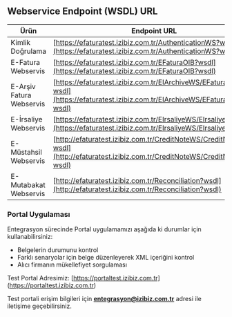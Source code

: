 ## Webservice Endpoint (WSDL) URL

Ürün | Endpoint URL
--------- | -----------
Kimlik Doğrulama | [https://efaturatest.izibiz.com.tr/AuthenticationWS?wsdl](https://efaturatest.izibiz.com.tr/AuthenticationWS?wsdl)
E-Fatura Webservis | [https://efaturatest.izibiz.com.tr/EFaturaOIB?wsdl](https://efaturatest.izibiz.com.tr/EFaturaOIB?wsdl)
E-Arşiv Fatura Webservis | [https://efaturatest.izibiz.com.tr/EIArchiveWS/EFaturaArchive?wsdl](https://efaturatest.izibiz.com.tr/EIArchiveWS/EFaturaArchive?wsdl)
E-İrsaliye Webservis | [https://efaturatest.izibiz.com.tr/EIrsaliyeWS/EIrsaliye?wsdl](https://efaturatest.izibiz.com.tr/EIrsaliyeWS/EIrsaliye?wsdl)
E-Müstahsil Webservis | [http://efaturatest.izibiz.com.tr/CreditNoteWS/CreditNote?wsdl](http://efaturatest.izibiz.com.tr/CreditNoteWS/CreditNote?wsdl)
E-Mutabakat Webservis | [http://efaturatest.izibiz.com.tr/Reconciliation?wsdl](http://efaturatest.izibiz.com.tr/Reconciliation?wsdl)



### Portal Uygulaması
Entegrasyon sürecinde Portal uygulamamızı aşağıda ki durumlar için kullanabilirsiniz:

* Belgelerin durumunu kontrol
* Farklı senaryolar için belge düzenleyerek XML içeriğini kontrol
* Alıcı firmanın mükellefiyet sorgulaması

Test Portal Adresimiz: [https://portaltest.izibiz.com.tr] (https://portaltest.izibiz.com.tr)

Test portali erişim bilgileri için **entegrasyon@izibiz.com.tr** adresi ile iletişime geçebilirsiniz.
